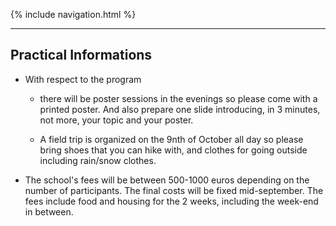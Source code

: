 {% include navigation.html %}

---

## Practical Informations

- With respect to the program

  - there will be poster sessions in the evenings so please come with a printed poster. And also prepare one slide  introducing, in 3 minutes, not more, your topic and your poster.

  - A field trip is organized on the 9nth of October all day so please bring shoes that you can hike with, and clothes for going outside including rain/snow clothes.


- The school's fees will be between 500-1000 euros depending on the number of participants. The final costs will be fixed mid-september. The fees include food and housing for the 2 weeks, including the week-end in between.

